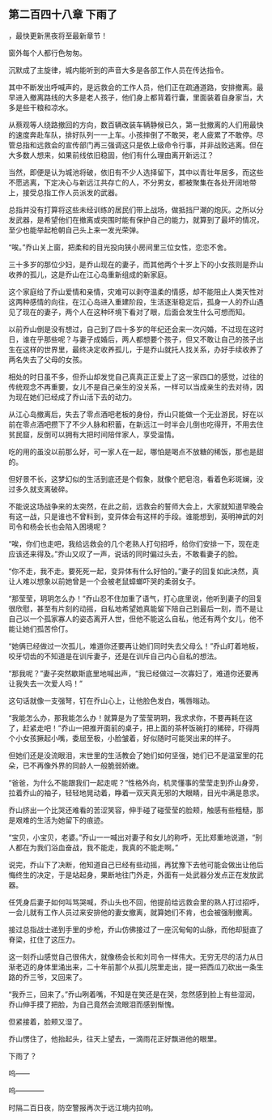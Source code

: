 ## 第二百四十八章 下雨了
，最快更新黑夜将至最新章节！

窗外每个人都行色匆匆。

沉默成了主旋律，城内能听到的声音大多是各部工作人员在传达指令。

其中不断发出呼喊声的，是远救会的工作人员，他们正在疏通道路，安排撤离。最早进入撤离路线的大多是老人孩子，他们身上都背着行囊，里面装着自身家当，大多是些干粮和凉水。

从蔡观等人绕路撤回的方向，数百辆改装车辆静候已久，第一批撤离的人们用最快的速度奔赴车队，排好队列一一上车。小孩摔倒了不敢哭，老人疲累了不敢停。尽管总指和远救会的宣传部门再三强调这只是依上级命令行事，并非战败逃离。但在大多数人想来，如果前线依旧稳固，他们有什么理由离开新远江？

当然，即便是认为城池将破，依旧有不少人选择留下，其中以青壮年居多，而这些不愿逃离，下定决心与新远江共存亡的人，不分男女，都被聚集在各处开阔地带上，接受总指工作人员派发的武器。

总指并没有打算将这些未经训练的居民们带上战场，做抵挡尸潮的炮灰。之所以分发武器，是希望他们在撤离或突围时能有保护自己的能力，就算到了最坏的情况，至少也能举起枪朝自己头上来一发光荣弹。

“唉。”乔山关上窗，把柔和的目光投向狭小房间里三位女性，恋恋不舍。

三十多岁的那位少妇，是乔山现在的妻子，而其他两个十岁上下的小女孩则是乔山收养的孤儿，这是乔山在江心岛重新组成的新家庭。

这个家庭给了乔山爱情和亲情，灾难可以剥夺温柔的情感，却不能阻止人类天性对这两种感情的向往，在江心岛进入重建阶段，生活逐渐稳定后，孤身一人的乔山遇见了现在的妻子，两个人在这种环境下看对了眼，后面会发生什么可想而知。

以前乔山倒是没有想过，自己到了四十多岁的年纪还会来一次闪婚，不过现在这时日，谁在乎那些呢？与妻子成婚后，两人都想要个孩子，但又不敢让自己的孩子出生在这样的世界里，最终决定收养孤儿，于是乔山就托人找关系，办好手续收养了两名失去了父母的女孩。

相处的时日虽不多，但乔山却发觉自己真真正正爱上了这一家四口的感觉，过往的传统观念不再重要，女儿不是自己亲生的没关系，一样可以当成亲生的去对待，因为现在她们已经成了乔山活下去的动力。

从江心岛撤离后，失去了零点酒吧老板的身份，乔山只能做一个无业游民，好在以前在零点酒吧攒下了不少人脉和积蓄，在新远江一时半会儿倒也吃得开，不用去住贫民窟，反倒可以拥有大把时间陪伴家人，享受温情。

吃的用的虽没以前那么好，可一家人在一起，哪怕是喝点不放糖的稀饭，那也是甜的。

但好景不长，这梦幻似的生活到底还是个假象，就像个肥皂泡，看着色彩斑斓，没过多久就支离破碎。

不能说这场战争来的太突然，在此之前，远救会的誓师大会上，大家就知道早晚会有这一战，只是谁也不曾料到，变异体会有这样的手段。谁能想到，英明神武的刘司令和杨会长也会陷入困境呢？

“唉，你们也走吧，我给远救会的几个老熟人打句招呼，给你们安排一下，现在走应该还来得及。”乔山又叹了一声，说话的同时偏过头去，不敢看妻子的脸。

“你不走，我不走。要死死一起，变异体有什么好怕的。”妻子的回复如此决然，真让人难以想象以前她曾是一个会被老鼠蟑螂吓哭的柔弱女子。

“那莹莹，玥玥怎么办！”乔山忍不住加重了语气，打心底里说，他听到妻子的回复很欣慰，甚至有片刻的动摇，自私地希望她真能留下陪自己到最后一刻，而不是让自己以一个孤家寡人的姿态离开人世，但他不能这么自私，他还有两个女儿，他不能让她们孤苦伶仃。

“她俩已经做过一次孤儿，难道你还要再让她们同时失去父母么！”乔山盯着地板，咬牙切齿的不知道是在训斥妻子，还是在训斥自己内心自私的想法。

“那我呢？”妻子突然歇斯底里地喊出声，“我已经做过一次寡妇了，难道你还要再让我失去一次爱人吗！”

这句话就像一支强弩，钉在乔山心上，让他脸色发白，嘴唇暡动。

“我能怎么办，那我能怎么办！就算是为了莹莹玥玥，我求求你，不要再耗在这了，赶紧走吧！”乔山一把推开面前的桌子，把上面的茶杯饭碗打的稀碎，吓得两个小女孩撅起小嘴，委屈至极，小脸皱着，好似随时可能哭出来的样子。

但她们还是没流眼泪，末世里的生活教会了她们如何坚强，她们已不是温室里的花朵，已不再像外界的同龄人一般脆弱娇嫩。

“爸爸，为什么不能跟我们一起走呢？”性格外向，机灵懂事的莹莹走到乔山身旁，拉着乔山的袖子，轻轻地晃动着，睁着一双天真无邪的大眼睛，目光中满是恳求。

乔山挤出一个比哭还难看的苦涩笑容，伸手碰了碰莹莹的脸颊，触感有些粗糙，那是艰难的生活为她留下的痕迹。

“宝贝，小宝贝，老婆。”乔山一一喊出对妻子和女儿的称呼，无比郑重地说道，“别人都在为我们浴血奋战，我不能走，我真的不能走啊。”

说完，乔山下了决断，他知道自己已经有些动摇，再犹豫下去他可能会做出让他后悔终生的决定，于是站起身，果断地往门外走，外面有一处武器分发点正在发放武器。

任凭身后妻子如何叫骂哭喊，乔山头也不回，他提前给远救会里的熟人打过招呼，一会儿就有工作人员过来安排他的妻女撤离，就算她们不肯，也会被强制撤离。

接过总指战士递到手里的步枪，乔山仿佛接过了一座沉甸甸的山脉，而他却挺直了脊梁，扛住了这压力。

这一刻乔山感觉自己很伟大，就像杨会长和刘司令一样伟大。无穷无尽的活力从日渐老迈的身体里涌出来，二十年前那个从孤儿院里走出，提一把西瓜刀砍出一条生路的乔三爷，又回来了。

“我乔三，回来了。”乔山咧着嘴，不知是在笑还是在哭，忽然感到脸上有些湿润，乔山伸手摸了把脸，为自己竟然会流眼泪而感到惭愧。

但紧接着，脸颊又湿了。

乔山愣住了，他抬起头，往天上望去，一滴雨花正好飘进他的眼里。

下雨了？

呜——

呜————

时隔二百日夜，防空警报再次于远江境内拉响。

